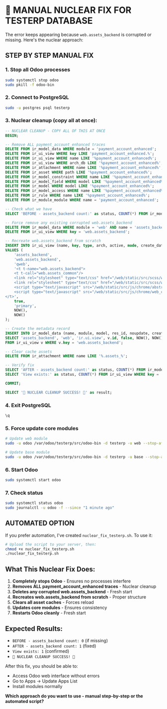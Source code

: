 # 🚨 MANUAL NUCLEAR FIX FOR TESTERP DATABASE

The error keeps appearing because `web.assets_backend` is corrupted or missing. Here's the nuclear approach:

## STEP BY STEP MANUAL FIX

### 1. Stop all Odoo processes
```bash
sudo systemctl stop odoo
sudo pkill -f odoo-bin
```

### 2. Connect to PostgreSQL
```bash
sudo -u postgres psql testerp
```

### 3. Nuclear cleanup (copy all at once):
```sql
-- NUCLEAR CLEANUP - COPY ALL OF THIS AT ONCE
BEGIN;

-- Remove ALL payment_account_enhanced traces
DELETE FROM ir_model_data WHERE module = 'payment_account_enhanced';
DELETE FROM ir_ui_view WHERE key LIKE 'payment_account_enhanced.%';
DELETE FROM ir_ui_view WHERE name LIKE '%payment_account_enhanced%';
DELETE FROM ir_ui_view WHERE arch_db LIKE '%payment_account_enhanced%';
DELETE FROM ir_attachment WHERE name LIKE '%payment_account_enhanced%';
DELETE FROM ir_asset WHERE path LIKE '%payment_account_enhanced%';
DELETE FROM ir_model_constraint WHERE name LIKE '%payment_account_enhanced%';
DELETE FROM ir_model_field WHERE model LIKE '%payment_account_enhanced%';
DELETE FROM ir_model WHERE model LIKE '%payment_account_enhanced%';
DELETE FROM ir_model_access WHERE name LIKE '%payment_account_enhanced%';
DELETE FROM ir_rule WHERE name LIKE '%payment_account_enhanced%';
DELETE FROM ir_module_module WHERE name = 'payment_account_enhanced';

-- Check what we have
SELECT 'BEFORE - assets_backend count:' as status, COUNT(*) FROM ir_model_data WHERE module = 'web' AND name = 'assets_backend';

-- Force remove any existing corrupted web.assets_backend
DELETE FROM ir_model_data WHERE module = 'web' AND name = 'assets_backend';
DELETE FROM ir_ui_view WHERE key = 'web.assets_backend';

-- Recreate web.assets_backend from scratch
INSERT INTO ir_ui_view (name, key, type, arch, active, mode, create_date, write_date)
VALUES (
    'assets_backend',
    'web.assets_backend',
    'qweb',
    '<t t-name="web.assets_backend">
    <t t-call="web.assets_common"/>
    <link rel="stylesheet" type="text/css" href="/web/static/src/scss/webclient.scss"/>
    <link rel="stylesheet" type="text/css" href="/web/static/src/scss/webclient_layout.scss"/>
    <script type="text/javascript" src="/web/static/src/js/chrome/abstract_web_client.js"/>
    <script type="text/javascript" src="/web/static/src/js/chrome/web_client.js"/>
</t>',
    true,
    'primary',
    NOW(),
    NOW()
);

-- Create the metadata record
INSERT INTO ir_model_data (name, module, model, res_id, noupdate, create_date, write_date)
SELECT 'assets_backend', 'web', 'ir.ui.view', v.id, false, NOW(), NOW()
FROM ir_ui_view v WHERE v.key = 'web.assets_backend';

-- Clear cache assets
DELETE FROM ir_attachment WHERE name LIKE '%.assets_%';

-- Verify fix
SELECT 'AFTER - assets_backend count:' as status, COUNT(*) FROM ir_model_data WHERE module = 'web' AND name = 'assets_backend';
SELECT 'View exists:' as status, COUNT(*) FROM ir_ui_view WHERE key = 'web.assets_backend';

COMMIT;

SELECT '🎉 NUCLEAR CLEANUP SUCCESS! 🎉' as result;
```

### 4. Exit PostgreSQL
```sql
\q
```

### 5. Force update core modules
```bash
# Update web module
sudo -u odoo /var/odoo/testerp/src/odoo-bin -d testerp -u web --stop-after-init --no-http

# Update base module  
sudo -u odoo /var/odoo/testerp/src/odoo-bin -d testerp -u base --stop-after-init --no-http
```

### 6. Start Odoo
```bash
sudo systemctl start odoo
```

### 7. Check status
```bash
sudo systemctl status odoo
sudo journalctl -u odoo -f --since "1 minute ago"
```

## AUTOMATED OPTION

If you prefer automation, I've created `nuclear_fix_testerp.sh`. To use it:

```bash
# Upload the script to your server, then:
chmod +x nuclear_fix_testerp.sh
./nuclear_fix_testerp.sh
```

## What This Nuclear Fix Does:

1. **Completely stops Odoo** - Ensures no processes interfere
2. **Removes ALL payment_account_enhanced traces** - Nuclear cleanup
3. **Deletes any corrupted web.assets_backend** - Fresh start
4. **Recreates web.assets_backend from scratch** - Proper structure
5. **Clears all asset caches** - Forces reload
6. **Updates core modules** - Ensures consistency
7. **Restarts Odoo cleanly** - Fresh start

## Expected Results:

- `BEFORE - assets_backend count: 0` (if missing)
- `AFTER - assets_backend count: 1` (fixed)
- `View exists: 1` (confirmed)
- `🎉 NUCLEAR CLEANUP SUCCESS! 🎉`

After this fix, you should be able to:
- Access Odoo web interface without errors
- Go to Apps → Update Apps List
- Install modules normally

**Which approach do you want to use - manual step-by-step or the automated script?**
